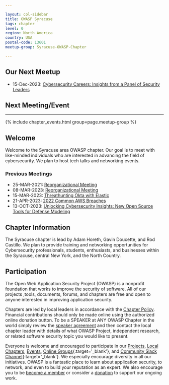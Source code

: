 ```yaml
---

layout: col-sidebar
title: OWASP Syracuse
tags: chapter
level: 0
region: North America
country: USA
postal-code: 13601
meetup-group: Syracuse-OWASP-Chapter

---
```

## Our Next Meetup
* 15-Dec-2023: [Cybersecurity Careers: Insights from a Panel of Security Leaders](https://www.meetup.com/syracuse-owasp-chapter/events/296891549/?isFirstPublish=true)

## Next Meeting/Event 
---------------------
{% include chapter_events.html group=page.meetup-group %}


## Welcome
Welcome to the Syracuse area OWASP chapter. Our goal is to meet with like-minded individuals who are interested in advancing the field of cybersecurity. We plan to 
host tech talks and networking events.

### Previous Meetings
* 25-MAR-2021: [Reorganizational Meeting](https://www.meetup.com/Syracuse-OWASP-Chapter/events/277091425/)
* 08-MAR-2023: [Reorganizational Meeting](https://www.meetup.com/syracuse-owasp-chapter/events/291793005/)
* 15-MAR-2023: [Threathunting Okta with Elastic](https://www.meetup.com/syracuse-owasp-chapter/events/291841528/)
* 21-APR-2023: [2022 Common AWS Breaches](https://www.meetup.com/syracuse-owasp-chapter/events/292846413/)
* 13-OCT-2023: [Unlocking Cybersecurity Insights: New Open Source Tools for Defense Modeling](https://www.meetup.com/syracuse-owasp-chapter/events/296273644/)


## Chapter Information
The Syracuse chapter is lead by Adam Horeth, Gavin Doucette, and Rod Castillo. We plan to provide training and networking opportunities for Cybersecurity professionals, students, enthusiasts, and businesses within the Syracuse, central New York, and the North Country.

## Participation
The Open Web Application Security Project (OWASP) is a nonprofit foundation that works to improve the security of software. All of our projects ,tools, documents, forums, and chapters are free and open to anyone interested in improving application security.

Chapters are led by local leaders in accordance with the [Chapter Policy](https://owasp.org/www-policy/). Financial contributions should only be made online using the authorized online donation button. To be a SPEAKER at ANY OWASP Chapter in the world simply review the [speaker agreement](https://owasp.org/www-policy/) and then contact the local chapter leader with details of what OWASP Project, independent research, or related software security topic you would like to present.

Everyone is welcome and encouraged to participate in our [Projects](/projects), [Local Chapters](/chapters), [Events](/events), [Online Groups](https://groups.google.com/a/owasp.com/){:target='_blank'}, and [Community Slack Channel](https://owasp.slack.com/){:target='_blank'}. We especially encourage diversity in all our initiatives. OWASP is a fantastic place to learn about application security, to network, and even to build your reputation as an expert. We also encourage you to be [become a member](/membership) or consider a [donation](/donate) to support our ongoing work.


